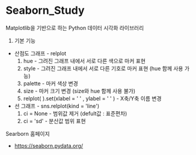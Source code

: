 # Seaborn_Study
Matplotlib을 기반으로 하는 Python 데이터 시각화 라이브러리

1. 기본 기능
- 산점도 그래프 - relplot
  1) hue - 그려진 그래프 내에서 서로 다른 색으로 마커 표현
  2) style - 그려진 그래프 내에서 서로 다른 기호로 마커 표현 (hue 함께 사용 가능)
  3) palette - 마커 색상 변경
  4) size - 마커 크기 변경 (size와 hue 함께 사용 불가)
  5) relplot( ).set(xlabel = ' ' , ylabel = ' ' ) - X축/Y축 이름 변경
- 선 그래프 - sns.relplot(kind = 'line')
  1) ci = None - 범위값 제거 (defult값 : 표준편차)
  2) ci = 'sd' - 분산값 범위 표현
  
Searborn 홈페이지
- https://seaborn.pydata.org/